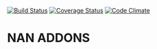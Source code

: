 [![Build Status](https://travis-ci.org/open-synergy/opnsynid-nan.svg?branch=8.0)](https://travis-ci.org/open-synergy/opnsynid-nan)
[![Coverage Status](https://coveralls.io/repos/github/open-synergy/opnsynid-nan/badge.svg?branch=8.0)](https://coveralls.io/github/open-synergy/opnsynid-nan?branch=8.0)
[![Code Climate](https://codeclimate.com/github/open-synergy/opnsynid-nan/badges/gpa.svg)](https://codeclimate.com/github/open-synergy/opnsynid-nan)

# NAN ADDONS
